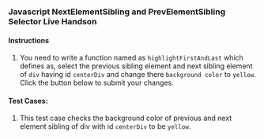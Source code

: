 
### Javascript NextElementSibling and PrevElementSibling Selector Live Handson


#### Instructions

1. You need to write a function named as `highlightFirstAndLast` which defines as,
 select the previous sibling element and next sibling element of `div` having id `centerDiv` and change there `background color` to `yellow`.
 Click the button below to submit your changes.


#### Test Cases:

1. This test case checks the background color of previous and next element sibling of div with id `centerDiv` to be `yellow`.